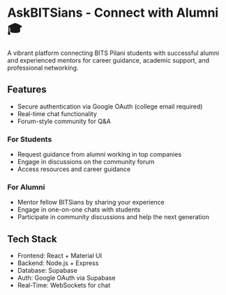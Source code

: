 # AskBITSians - Connect with Alumni 🎓

A vibrant platform connecting BITS Pilani students with successful alumni and experienced mentors for career guidance, academic support, and professional networking.

## Features

- Secure authentication via Google OAuth (college email required)
- Real-time chat functionality
- Forum-style community for Q&A

### For Students

- Request guidance from alumni working in top companies
- Engage in discussions on the community forum
- Access resources and career guidance

### For Alumni

- Mentor fellow BITSians by sharing your experience
- Engage in one-on-one chats with students
- Participate in community discussions and help the next generation

## Tech Stack

- Frontend: React + Material UI
- Backend: Node.js + Express
- Database: Supabase
- Auth: Google OAuth via Supabase
- Real-Time: WebSockets for chat
